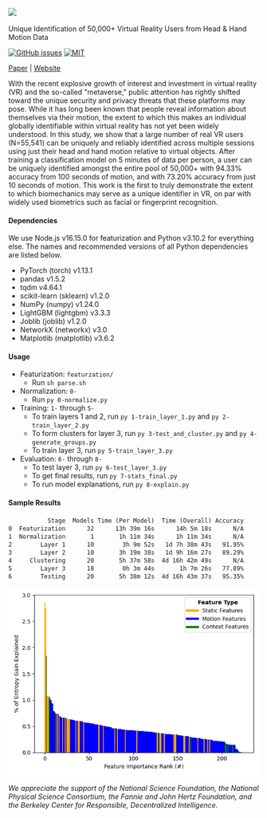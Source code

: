 ![](./thumbnail.png)

Unique Identification of 50,000+ Virtual Reality Users from Head & Hand Motion Data

[![GitHub issues](https://img.shields.io/github/issues/MetaGuard/Identification)](https://github.com/MetaGuard/Identification/issues)
[![MIT](https://img.shields.io/badge/license-MIT-brightgreen.svg)](https://github.com/MetaGuard/Identification/blob/master/LICENSE)

[Paper](https://arxiv.org/abs/2302.08927) |
[Website](https://rdi.berkeley.edu/vr-identification/)

With the recent explosive growth of interest and investment in virtual reality (VR) and the so-called "metaverse," public attention has rightly shifted toward the unique security and privacy threats that these platforms may pose. While it has long been known that people reveal information about themselves via their motion, the extent to which this makes an individual globally identifiable within virtual reality has not yet been widely understood. In this study, we show that a large number of real VR users (N=55,541) can be uniquely and reliably identified across multiple sessions using just their head and hand motion relative to virtual objects. After training a classification model on 5 minutes of data per person, a user can be uniquely identified amongst the entire pool of 50,000+ with 94.33% accuracy from 100 seconds of motion, and with 73.20% accuracy from just 10 seconds of motion. This work is the first to truly demonstrate the extent to which biomechanics may serve as a unique identifier in VR, on par with widely used biometrics such as facial or fingerprint recognition.

#### Dependencies
We use Node.js v16.15.0 for featurization and Python v3.10.2 for everything else. The names and recommended versions of all Python dependencies are listed below.
- PyTorch (torch) v1.13.1
- pandas v1.5.2
- tqdm v4.64.1
- scikit-learn (sklearn) v1.2.0
- NumPy (numpy) v1.24.0
- LightGBM (lightgbm) v3.3.3
- Joblib (joblib) v1.2.0
- NetworkX (networkx) v3.0
- Matplotlib (matplotlib) v3.6.2

#### Usage
- Featurization: `featurzation/`
  - Run `sh parse.sh`
- Normalization: `0-`
  - Run `py 0-normalize.py`
- Training: `1-` through `5-`
  - To train layers 1 and 2, run `py 1-train_layer_1.py` and `py 2-train_layer_2.py`
  - To form clusters for layer 3, run `py 3-test_and_cluster.py` and `py 4-generate_groups.py`
  - To train layer 3, run `py 5-train_layer_3.py`
- Evaluation: `6-` through `8-`
  - To test layer 3, run `py 6-test_layer_3.py`
  - To get final results, run `py 7-stats_final.py`
  - To run model explanations, run `py 8-explain.py`

#### Sample Results
```
           Stage  Models Time (Per Model)  Time (Overall) Accuracy
0  Featurization      32      13h 39m 16s      14h 5m 18s      N/A
1  Normalization       1       1h 11m 34s      1h 11m 34s      N/A
2        Layer 1      10        3h 9m 52s   1d 7h 38m 43s   91.95%
3        Layer 2      10       3h 19m 38s   1d 9h 16m 27s   89.29%
4     Clustering      20       5h 37m 58s  4d 16h 42m 49s      N/A
5        Layer 3      18        0h 3m 44s       1h 7m 26s   77.89%
6        Testing      20       5h 38m 12s  4d 16h 43m 37s   95.35%
```

![](./stats/features.png)

_We appreciate the support of the National Science Foundation, the National Physical Science Consortium, the Fannie and John Hertz Foundation, and the Berkeley Center for Responsible, Decentralized Intelligence._
